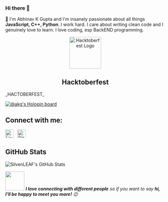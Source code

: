 ### Hi there 👋

🍁 I'm  Abhinav K Gupta and I'm insanely passionate about all things **JavaScript, C++, Python**.  I work hard.  I care about writing clean code and I genuinely love to learn. I love coding, esp BackEND programming.


<p align="center">
    <img src="assets/img/hacktoberfest-logo.svg" alt="Hacktoberfest Logo" width="auto" height="100">
    <h2 align="center">Hacktoberfest</h2>_HACTOBERFEST_

[![@akg's Holopin board](https://holopin.me/akg)](https://holopin.io/@akg)

## Connect with me:

[<img width="26px" alt="LinkedIn" src="https://cdn.jsdelivr.net/npm/simple-icons@v3/icons/linkedin.svg" />](https://in.linkedin.com/in/abhinav-k-gupta-0948b2183)
&nbsp;
[<img width="26px" alt="Github" src="https://cdn.jsdelivr.net/npm/simple-icons@v3/icons/github.svg" />](https://github.com/AKG1301)

## GitHub Stats


<img alt="SilvenLEAF's GitHub Stats" src="https://github-readme-stats-git-master.silvenleaf.vercel.app/api?username=AKG1301&show_icons=true&hide_border=true" />

<img src="https://media.giphy.com/media/LnQjpWaON8nhr21vNW/giphy.gif" width="60"> <em><b>I love connecting with different people</b> so if you want to say <b>hi, I'll be happy to meet you more!</b> 😊</em>

<!--
**AKG1301/AKG1301** is a ✨ _special_ ✨ repository because its `README.md` (this file) appears on your GitHub profile.

Here are some ideas to get you started:

- 🔭 I’m currently working on ...
- 🌱 I’m currently learning ...
- 👯 I’m looking to collaborate on ...
- 🤔 I’m looking for help with ...
- 💬 Ask me about ...
- 📫 How to reach me: ...
- 😄 Pronouns: ...
- ⚡ Fun fact: ...
-->
